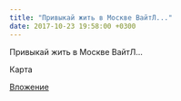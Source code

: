 ```yaml
---
title: "Привыкай жить в Москве ВайтЛ..."
date: 2017-10-23 19:58:00 +0300
---
```


Привыкай жить в Москве ВайтЛ...

Карта

[Вложение](/assets/vk_photos/2/RnGvfljHXpE.jpg)
